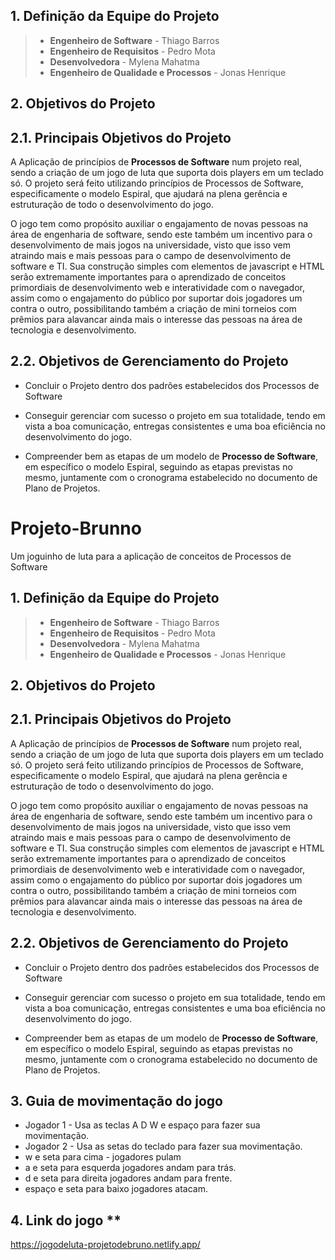 ## **1. Definição da Equipe do Projeto**

> - **Engenheiro de Software** - Thiago Barros
> - **Engenheiro de Requisitos** - Pedro Mota
> - **Desenvolvedora** - Mylena Mahatma
> - **Engenheiro de Qualidade e Processos** - Jonas Henrique

## **2. Objetivos do Projeto**

## **2.1. Principais Objetivos do Projeto**

A Aplicação de princípios de **Processos de Software** num projeto real, sendo a criação de um jogo de luta que suporta dois players em um teclado só. O projeto será feito utilizando princípios de Processos de Software, especificamente o modelo Espiral, que ajudará na plena gerência e estruturação de todo o desenvolvimento do jogo.

O jogo tem como propósito auxiliar o engajamento de novas pessoas na área de engenharia de software, sendo este também um incentivo para o desenvolvimento de mais jogos na universidade, visto que isso vem atraindo mais e mais pessoas para o campo de desenvolvimento de software e TI. Sua construção simples com elementos de javascript e HTML serão extremamente importantes para o aprendizado de conceitos primordiais de desenvolvimento web e interatividade com o navegador, assim como o engajamento do público por suportar dois jogadores um contra o outro, possibilitando também a criação de mini torneios com prêmios para alavancar ainda mais o interesse das pessoas na área de tecnologia e desenvolvimento.

## **2.2. Objetivos de Gerenciamento do Projeto**

- Concluir o Projeto dentro dos padrões estabelecidos dos Processos de Software

- Conseguir gerenciar com sucesso o projeto em sua totalidade, tendo em vista a boa comunicação, entregas consistentes e uma boa eficiência no desenvolvimento do jogo.

- Compreender bem as etapas de um modelo de **Processo de Software**, em específico o modelo Espiral, seguindo as etapas previstas no mesmo, juntamente com o cronograma estabelecido no documento de Plano de Projetos.
# **Projeto-Brunno**

Um joguinho de luta para a aplicação de conceitos de Processos de Software

## **1. Definição da Equipe do Projeto**

> - **Engenheiro de Software** - Thiago Barros
> - **Engenheiro de Requisitos** - Pedro Mota
> - **Desenvolvedora** - Mylena Mahatma
> - **Engenheiro de Qualidade e Processos** - Jonas Henrique

## **2. Objetivos do Projeto**

## **2.1. Principais Objetivos do Projeto**

A Aplicação de princípios de **Processos de Software** num projeto real, sendo a criação de um jogo de luta que suporta dois players em um teclado só. O projeto será feito utilizando princípios de Processos de Software, especificamente o modelo Espiral, que ajudará na plena gerência e estruturação de todo o desenvolvimento do jogo.

O jogo tem como propósito auxiliar o engajamento de novas pessoas na área de engenharia de software, sendo este também um incentivo para o desenvolvimento de mais jogos na universidade, visto que isso vem atraindo mais e mais pessoas para o campo de desenvolvimento de software e TI. Sua construção simples com elementos de javascript e HTML serão extremamente importantes para o aprendizado de conceitos primordiais de desenvolvimento web e interatividade com o navegador, assim como o engajamento do público por suportar dois jogadores um contra o outro, possibilitando também a criação de mini torneios com prêmios para alavancar ainda mais o interesse das pessoas na área de tecnologia e desenvolvimento.

## **2.2. Objetivos de Gerenciamento do Projeto**

- Concluir o Projeto dentro dos padrões estabelecidos dos Processos de Software

- Conseguir gerenciar com sucesso o projeto em sua totalidade, tendo em vista a boa comunicação, entregas consistentes e uma boa eficiência no desenvolvimento do jogo.

- Compreender bem as etapas de um modelo de **Processo de Software**, em específico o modelo Espiral, seguindo as etapas previstas no mesmo, juntamente com o cronograma estabelecido no documento de Plano de Projetos.

## **3. Guia de movimentação do jogo**
- Jogador 1 - Usa as teclas A D W e espaço para fazer sua movimentação.
- Jogador 2 - Usa as setas do teclado para fazer sua movimentação.
- w e seta para cima - jogadores pulam 
- a e seta para esquerda jogadores andam para trás.
- d e seta para direita jogadores andam para frente.
- espaço e seta para baixo jogadores atacam.

## 4. Link do jogo **
https://jogodeluta-projetodebruno.netlify.app/

